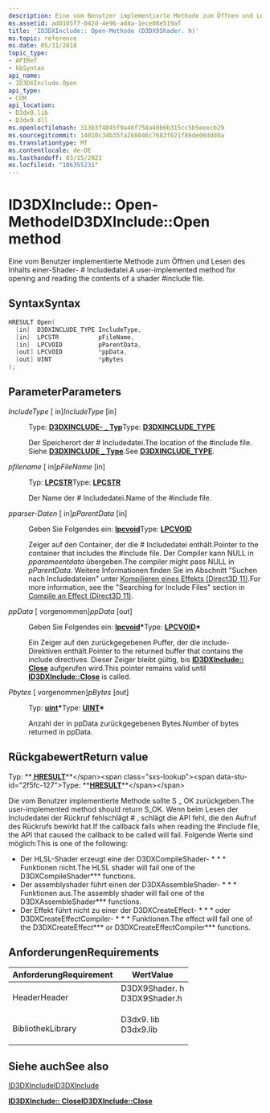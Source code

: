 ```yaml
---
description: Eine vom Benutzer implementierte Methode zum Öffnen und Lesen des Inhalts einer-Shader- \# Includedatei.
ms.assetid: ad0105f7-042d-4e96-ad4a-1ece08e519af
title: 'ID3DXInclude:: Open-Methode (D3DX9Shader. h)'
ms.topic: reference
ms.date: 05/31/2018
topic_type:
- APIRef
- kbSyntax
api_name:
- ID3DXInclude.Open
api_type:
- COM
api_location:
- D3dx9.lib
- D3dx9.dll
ms.openlocfilehash: 313b3f4845f9a46f758a40b6b315cc5b5eeecb29
ms.sourcegitcommit: 14010c34b35fa268046c7683f021f86de08ddd0a
ms.translationtype: MT
ms.contentlocale: de-DE
ms.lasthandoff: 03/15/2021
ms.locfileid: "106355231"
---
```

# <a name="id3dxincludeopen-method"></a><span data-ttu-id="2f5fc-103">ID3DXInclude:: Open-Methode</span><span class="sxs-lookup"><span data-stu-id="2f5fc-103">ID3DXInclude::Open method</span></span>

<span data-ttu-id="2f5fc-104">Eine vom Benutzer implementierte Methode zum Öffnen und Lesen des Inhalts einer-Shader- \# Includedatei.</span><span class="sxs-lookup"><span data-stu-id="2f5fc-104">A user-implemented method for opening and reading the contents of a shader \#include file.</span></span>

## <a name="syntax"></a><span data-ttu-id="2f5fc-105">Syntax</span><span class="sxs-lookup"><span data-stu-id="2f5fc-105">Syntax</span></span>


```C++
HRESULT Open(
  [in]  D3DXINCLUDE_TYPE IncludeType,
  [in]  LPCSTR           pFileName,
  [in]  LPCVOID          pParentData,
  [out] LPCVOID          *ppData,
  [out] UINT             *pBytes
);
```



## <a name="parameters"></a><span data-ttu-id="2f5fc-106">Parameter</span><span class="sxs-lookup"><span data-stu-id="2f5fc-106">Parameters</span></span>

<dl> <dt>

<span data-ttu-id="2f5fc-107">*IncludeType* \[ in\]</span><span class="sxs-lookup"><span data-stu-id="2f5fc-107">*IncludeType* \[in\]</span></span>
</dt> <dd>

<span data-ttu-id="2f5fc-108">Type: **[ **D3DXINCLUDE- \_ Typ**](./d3dxinclude-type.md)**</span><span class="sxs-lookup"><span data-stu-id="2f5fc-108">Type: **[**D3DXINCLUDE\_TYPE**](./d3dxinclude-type.md)**</span></span>

<span data-ttu-id="2f5fc-109">Der Speicherort der \# Includedatei.</span><span class="sxs-lookup"><span data-stu-id="2f5fc-109">The location of the \#include file.</span></span> <span data-ttu-id="2f5fc-110">Siehe [**D3DXINCLUDE \_ Type**](./d3dxinclude-type.md).</span><span class="sxs-lookup"><span data-stu-id="2f5fc-110">See [**D3DXINCLUDE\_TYPE**](./d3dxinclude-type.md).</span></span>

</dd> <dt>

<span data-ttu-id="2f5fc-111">*pfilename* \[ in\]</span><span class="sxs-lookup"><span data-stu-id="2f5fc-111">*pFileName* \[in\]</span></span>
</dt> <dd>

<span data-ttu-id="2f5fc-112">Typ: **[ **LPCSTR**](../winprog/windows-data-types.md)**</span><span class="sxs-lookup"><span data-stu-id="2f5fc-112">Type: **[**LPCSTR**](../winprog/windows-data-types.md)**</span></span>

<span data-ttu-id="2f5fc-113">Der Name der \# Includedatei.</span><span class="sxs-lookup"><span data-stu-id="2f5fc-113">Name of the \#include file.</span></span>

</dd> <dt>

<span data-ttu-id="2f5fc-114">*pparser-Daten* \[ in\]</span><span class="sxs-lookup"><span data-stu-id="2f5fc-114">*pParentData* \[in\]</span></span>
</dt> <dd>

<span data-ttu-id="2f5fc-115">Geben Sie Folgendes ein: **[ **lpcvoid**](../winprog/windows-data-types.md)**</span><span class="sxs-lookup"><span data-stu-id="2f5fc-115">Type: **[**LPCVOID**](../winprog/windows-data-types.md)**</span></span>

<span data-ttu-id="2f5fc-116">Zeiger auf den Container, der die \# Includedatei enthält.</span><span class="sxs-lookup"><span data-stu-id="2f5fc-116">Pointer to the container that includes the \#include file.</span></span> <span data-ttu-id="2f5fc-117">Der Compiler kann NULL in *pparameentdata* übergeben.</span><span class="sxs-lookup"><span data-stu-id="2f5fc-117">The compiler might pass NULL in *pParentData*.</span></span> <span data-ttu-id="2f5fc-118">Weitere Informationen finden Sie im Abschnitt "Suchen nach Includedateien" unter [Kompilieren eines Effekts (Direct3D 11)](../direct3d11/d3d11-graphics-programming-guide-effects-compile.md).</span><span class="sxs-lookup"><span data-stu-id="2f5fc-118">For more information, see the "Searching for Include Files" section in [Compile an Effect (Direct3D 11)](../direct3d11/d3d11-graphics-programming-guide-effects-compile.md).</span></span>

</dd> <dt>

<span data-ttu-id="2f5fc-119">*ppData* \[ vorgenommen\]</span><span class="sxs-lookup"><span data-stu-id="2f5fc-119">*ppData* \[out\]</span></span>
</dt> <dd>

<span data-ttu-id="2f5fc-120">Geben Sie Folgendes ein: **[ **lpcvoid**](../winprog/windows-data-types.md)\***</span><span class="sxs-lookup"><span data-stu-id="2f5fc-120">Type: **[**LPCVOID**](../winprog/windows-data-types.md)\***</span></span>

<span data-ttu-id="2f5fc-121">Ein Zeiger auf den zurückgegebenen Puffer, der die include-Direktiven enthält.</span><span class="sxs-lookup"><span data-stu-id="2f5fc-121">Pointer to the returned buffer that contains the include directives.</span></span> <span data-ttu-id="2f5fc-122">Dieser Zeiger bleibt gültig, bis [**ID3DXInclude:: Close**](id3dxinclude--close.md) aufgerufen wird.</span><span class="sxs-lookup"><span data-stu-id="2f5fc-122">This pointer remains valid until [**ID3DXInclude::Close**](id3dxinclude--close.md) is called.</span></span>

</dd> <dt>

<span data-ttu-id="2f5fc-123">*Pbytes* \[ vorgenommen\]</span><span class="sxs-lookup"><span data-stu-id="2f5fc-123">*pBytes* \[out\]</span></span>
</dt> <dd>

<span data-ttu-id="2f5fc-124">Typ: **[ **uint**](../winprog/windows-data-types.md)\***</span><span class="sxs-lookup"><span data-stu-id="2f5fc-124">Type: **[**UINT**](../winprog/windows-data-types.md)\***</span></span>

<span data-ttu-id="2f5fc-125">Anzahl der in ppData zurückgegebenen Bytes.</span><span class="sxs-lookup"><span data-stu-id="2f5fc-125">Number of bytes returned in ppData.</span></span>

</dd> </dl>

## <a name="return-value"></a><span data-ttu-id="2f5fc-126">Rückgabewert</span><span class="sxs-lookup"><span data-stu-id="2f5fc-126">Return value</span></span>

<span data-ttu-id="2f5fc-127">Typ: **[ **HRESULT**](https://msdn.microsoft.com/library/Bb401631(v=MSDN.10).aspx)**</span><span class="sxs-lookup"><span data-stu-id="2f5fc-127">Type: **[**HRESULT**](https://msdn.microsoft.com/library/Bb401631(v=MSDN.10).aspx)**</span></span>

<span data-ttu-id="2f5fc-128">Die vom Benutzer implementierte Methode sollte S \_ OK zurückgeben.</span><span class="sxs-lookup"><span data-stu-id="2f5fc-128">The user-implemented method should return S\_OK.</span></span> <span data-ttu-id="2f5fc-129">Wenn beim Lesen der Includedatei der Rückruf fehlschlägt \# , schlägt die API fehl, die den Aufruf des Rückrufs bewirkt hat.</span><span class="sxs-lookup"><span data-stu-id="2f5fc-129">If the callback fails when reading the \#include file, the API that caused the callback to be called will fail.</span></span> <span data-ttu-id="2f5fc-130">Folgende Werte sind möglich:</span><span class="sxs-lookup"><span data-stu-id="2f5fc-130">This is one of the following:</span></span>

-   <span data-ttu-id="2f5fc-131">Der HLSL-Shader erzeugt eine der D3DXCompileShader- \* \* \* Funktionen nicht.</span><span class="sxs-lookup"><span data-stu-id="2f5fc-131">The HLSL shader will fail one of the D3DXCompileShader\*\*\* functions.</span></span>
-   <span data-ttu-id="2f5fc-132">Der assemblyshader führt einen der D3DXAssembleShader- \* \* \* Funktionen aus.</span><span class="sxs-lookup"><span data-stu-id="2f5fc-132">The assembly shader will fail one of the D3DXAssembleShader\*\*\* functions.</span></span>
-   <span data-ttu-id="2f5fc-133">Der Effekt führt nicht zu einer der D3DXCreateEffect- \* \* \* oder D3DXCreateEffectCompiler- \* \* \* Funktionen.</span><span class="sxs-lookup"><span data-stu-id="2f5fc-133">The effect will fail one of the D3DXCreateEffect\*\*\* or D3DXCreateEffectCompiler\*\*\* functions.</span></span>

## <a name="requirements"></a><span data-ttu-id="2f5fc-134">Anforderungen</span><span class="sxs-lookup"><span data-stu-id="2f5fc-134">Requirements</span></span>



| <span data-ttu-id="2f5fc-135">Anforderung</span><span class="sxs-lookup"><span data-stu-id="2f5fc-135">Requirement</span></span> | <span data-ttu-id="2f5fc-136">Wert</span><span class="sxs-lookup"><span data-stu-id="2f5fc-136">Value</span></span> |
|--------------------|------------------------------------------------------------------------------------------|
| <span data-ttu-id="2f5fc-137">Header</span><span class="sxs-lookup"><span data-stu-id="2f5fc-137">Header</span></span><br/>  | <dl> <span data-ttu-id="2f5fc-138"><dt>D3DX9Shader. h</dt></span><span class="sxs-lookup"><span data-stu-id="2f5fc-138"><dt>D3DX9Shader.h</dt></span></span> </dl> |
| <span data-ttu-id="2f5fc-139">Bibliothek</span><span class="sxs-lookup"><span data-stu-id="2f5fc-139">Library</span></span><br/> | <dl> <span data-ttu-id="2f5fc-140"><dt>D3dx9. lib</dt></span><span class="sxs-lookup"><span data-stu-id="2f5fc-140"><dt>D3dx9.lib</dt></span></span> </dl>     |



## <a name="see-also"></a><span data-ttu-id="2f5fc-141">Siehe auch</span><span class="sxs-lookup"><span data-stu-id="2f5fc-141">See also</span></span>

<dl> <dt>

[<span data-ttu-id="2f5fc-142">ID3DXInclude</span><span class="sxs-lookup"><span data-stu-id="2f5fc-142">ID3DXInclude</span></span>](id3dxinclude.md)
</dt> <dt>

[<span data-ttu-id="2f5fc-143">**ID3DXInclude:: Close**</span><span class="sxs-lookup"><span data-stu-id="2f5fc-143">**ID3DXInclude::Close**</span></span>](id3dxinclude--close.md)
</dt> </dl>

 

 
